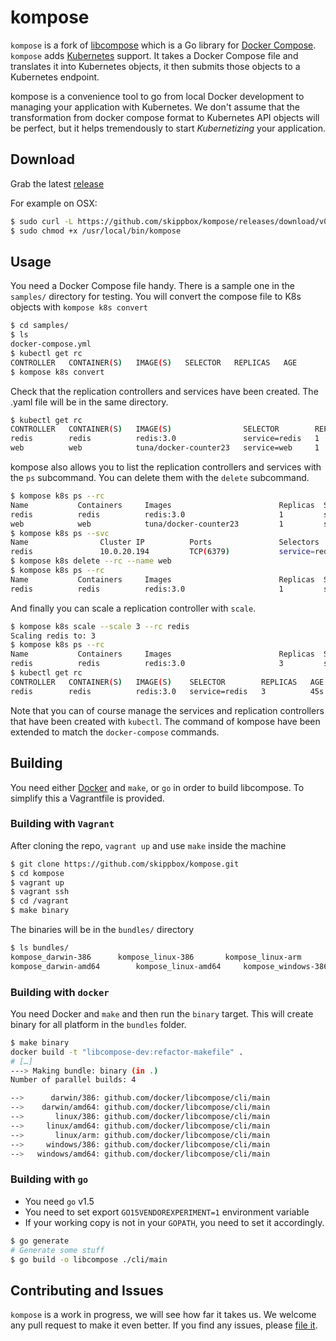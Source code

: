 # kompose

`kompose` is a fork of [libcompose](https://github.com/docker/libcompose) which is a Go library for [Docker Compose](http://docs.docker.com/compose).
`kompose` adds [Kubernetes](http://kubernetes.io) support. It takes a Docker Compose file and translates it into Kubernetes objects, it then submits those objects to a Kubernetes endpoint.

kompose is a convenience tool to go from local Docker development to managing your application with Kubernetes. We don't assume that the transformation from docker compose format to Kubernetes API objects will be perfect, but it helps tremendously to start _Kubernetizing_ your application.

## Download

Grab the latest [release](https://github.com/skippbox/kompose/releases)

For example on OSX:

```bash
$ sudo curl -L https://github.com/skippbox/kompose/releases/download/v0.0.1/kompose_darwin-amd64 > /usr/local/bin/kompose
$ sudo chmod +x /usr/local/bin/kompose
```

## Usage

You need a Docker Compose file handy. There is a sample one in the `samples/` directory for testing.
You will convert the compose file to K8s objects with `kompose k8s convert`

```bash
$ cd samples/
$ ls
docker-compose.yml
$ kubectl get rc
CONTROLLER   CONTAINER(S)   IMAGE(S)   SELECTOR   REPLICAS   AGE
$ kompose k8s convert
```

Check that the replication controllers and services have been created.
The .yaml file will be in the same directory.

```bash
$ kubectl get rc
CONTROLLER   CONTAINER(S)   IMAGE(S)                SELECTOR        REPLICAS   AGE
redis        redis          redis:3.0               service=redis   1          2s
web          web            tuna/docker-counter23   service=web     1          2s
```

kompose also allows you to list the replication controllers and services with the `ps` subcommand.
You can delete them with the `delete` subcommand.

```bash
$ kompose k8s ps --rc
Name           Containers     Images                        Replicas  Selectors           
redis          redis          redis:3.0                     1         service=redis       
web            web            tuna/docker-counter23         1         service=web         
$ kompose k8s ps --svc
Name                Cluster IP          Ports               Selectors           
redis               10.0.20.194         TCP(6379)           service=redis       
$ kompose k8s delete --rc --name web
$ kompose k8s ps --rc
Name           Containers     Images                        Replicas  Selectors           
redis          redis          redis:3.0                     1         service=redis       
```

And finally you can scale a replication controller with `scale`.

```bash
$ kompose k8s scale --scale 3 --rc redis
Scaling redis to: 3
$ kompose k8s ps --rc
Name           Containers     Images                        Replicas  Selectors           
redis          redis          redis:3.0                     3         service=redis       
$ kubectl get rc
CONTROLLER   CONTAINER(S)   IMAGE(S)    SELECTOR        REPLICAS   AGE
redis        redis          redis:3.0   service=redis   3          45s
```

Note that you can of course manage the services and replication controllers that have been created with `kubectl`.
The command of kompose have been extended to match the `docker-compose` commands.

## Building

You need either [Docker](http://github.com/docker/docker) and `make`,
or `go` in order to build libcompose. To simplify this a Vagrantfile is provided.

### Building with `Vagrant`

After cloning the repo, `vagrant up` and use `make` inside the machine

```bash
$ git clone https://github.com/skippbox/kompose.git
$ cd kompose
$ vagrant up
$ vagrant ssh
$ cd /vagrant
$ make binary
```

The binaries will be in the `bundles/` directory

```bash
$ ls bundles/
kompose_darwin-386		kompose_linux-386		kompose_linux-arm		kompose_windows-amd64.exe
kompose_darwin-amd64		kompose_linux-amd64		kompose_windows-386.exe
```

### Building with `docker`

You need Docker and ``make`` and then run the ``binary`` target. This
will create binary for all platform in the `bundles` folder. 

```bash
$ make binary
docker build -t "libcompose-dev:refactor-makefile" .
# […]
---> Making bundle: binary (in .)
Number of parallel builds: 4

-->      darwin/386: github.com/docker/libcompose/cli/main
-->    darwin/amd64: github.com/docker/libcompose/cli/main
-->       linux/386: github.com/docker/libcompose/cli/main
-->     linux/amd64: github.com/docker/libcompose/cli/main
-->       linux/arm: github.com/docker/libcompose/cli/main
-->     windows/386: github.com/docker/libcompose/cli/main
-->   windows/amd64: github.com/docker/libcompose/cli/main

```

### Building with `go`

- You need `go` v1.5
- You need to set export `GO15VENDOREXPERIMENT=1` environment variable
- If your working copy is not in your `GOPATH`, you need to set it
accordingly.

```bash
$ go generate
# Generate some stuff
$ go build -o libcompose ./cli/main
```

## Contributing and Issues

`kompose` is a work in progress, we will see how far it takes us. We welcome any pull request to make it even better.
If you find any issues, please [file it](https://github.com/skippbox/kompose/issues).
